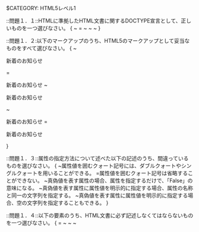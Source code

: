 $CATEGORY: HTML5レベル1

::問題１．１::HTMLに準拠したHTML文書に関するDOCTYPE宣言として、正しいものを一つ選びなさい。 {
	~<!DOCTYPE HTML PUBLIC "-//W3C//DTD HTML 4.01 Transitional//EN">
	=<!DOCTYPE html>
	~<!DOCTYPE HTML PUBLIC "-//W3C//DTD XHTML 1.0 Strict//EN" "http:www.w3.org/TR/xhtml/DTD/xhtml-strict.dtd">
	~<!DOCTYPE HTML PUBLIC "-//W3C//DTD HTML 4.01 Transitional//EN" "http:www.w3.org/TR/html4/loose.dtd">
	~<!DOCTYPE HTML PUBLIC "-//W3C//DTD HTML 4.01 Transitional//EN" "http:www.w3.org/TR/html4/strict.dtd">
}

::問題１．２:以下のマークアップのうち、HTML5のマークアップとして妥当なものをすべて選びなさい。 {
	~<p><span>新着のお知らせ</p></span>
	=<p><span>新着のお知らせ</span>
	~<p><span>新着のお知らせ</p>
	~<p><span>新着のお知らせ
	=<p><span>新着のお知らせ</span></p>
}

::問題１．３::属性の指定方法について述べた以下の記述のうち、間違っているものを選びなさい。 {
	~属性値を囲むクォート記号には、ダブルクォートやシングルクォートを用いることができる。
	=属性値を囲むクォート記号は省略することができない。
	~真偽値を表す属性の場合、属性を指定するだけで、「False」の意味になる。
	~真偽値を表す属性に属性値を明示的に指定する場合、属性の名称と同一の文字列を指定する。
	~真偽値を表す属性に属性値を明示的に指定する場合、空の文字列を指定することもできる。
}

::問題１．４::以下の要素のうち、HTML文書に必ず記述しなくてはならないものを一つ選びなさい。 {
	=<html>
	~<head>
	~<meta>
	~<title>
	~<body>
}

::問題１．５::HTML5におけるHTMLファイルの文字エンコーディングについて述べた以下の文章のうち、間違っているものを一つ選びなさい。 {
	~HTML5では、UTF-8の使用が推奨されている。
	~<meta charset="UTF-8">という指定方法が可能である。
	~<meta http-equiv="Contnet-Type" content="text/html;charset=UTF-8">という指定方法も依然として有効である。
	=charset属性を用いた文字エンコーディングの指定と、http-equiv属性を用いた指定を両方記述することが推奨されている。
	~文字エンコーディングの指定は、ファイルの先頭1024倍と以内で行う必要がある。
}

::問題１．６::外部のCSSやJavascriptファイルを指定する方法について述べた記述のうち、間違っているものを２つ選びなさい。 {
	~script要素のsrc属性を用いて、外部から読み込むJavascriptファイルのURLを指定することができる。
	=style要素のsrc属性を用いて、外部から読み込むCSSファイルのURLを指定することができる。
	~link要素のhref属性を用いて、外部から読み込むCSSファイルのURLを指定することができる。
	~script要素では、asyncやdeferという属性を用いて、外部のJavascriptファイルを読み込む方法を制御することができる。
	=link要素では、asyncやdeferという属性を用いて、外部のCSSファイルを読み込む方法を制御することができる。
}

::問題１．７::style要素について述べた以下の文章のうち、正しい記述をすべて選びなさい。 {
	=HTML5からscopedという属性が加わり、スタイルの適用範囲を限定できるようになった。
	=メディアクエリを指定するためのmedia属性を用いることができる。
	~src属性を用いて、外部から読み込むCSSファイルのURLを指定することができる。
	=scoped属性を指定しない場合、style要素内に記述されたCSSは文書全体に影響する。
	~scoped属性を指定しない場合、style属性内に記述されたCSSは、その記述が行われた箇所以降の文書に影響する。
}

::問題１．８::HTML5文書におけるセクションを形成するための要素をすべて選びなさい。 {
	=<section>
	=<article>
	~<nav>
	=<header>
	=<aside>
}

::問題１．９::HTML5における見出し要素（<h1>~<h6>）に関する説明のうち、間違っているものを3つ選びなさい。 {
	=h1要素は、1つの文書中で1回しか使用してはいけない。
	~セクションを形成する要素（section、articleなど）の中ではじめに使用された見出し要素は、そのセクションの見出しとして扱われる。
	=セクションを形成する要素（section、articleなど）を指定せずに、見出し要素をいきなり使用すると、エラーとして扱われる。
	=見出しを持たないセクションを作ることも可能である。
	~見出し要素は、header要素内で指定しなくてはならない。
}

::問題１．１０::HTML5で新たに加わった要素に関する説明のうち、間違っているものをすべて選びなさい。 {
	~main要素は、1文章中に1度しか使用できない。
	=main要素は、文章のアウトラインを構成する。
	=artile要素は、1文章中に1度しか使用できない。
	~artile要素は、文章のアウトラインを構成する。
	=artile要素とmain要素を同じ文章中で利用することはできない。
}

::問題１．１１::以下のコードから生成されるアウトラインを正しく表したものを1つ選びなさい。 
{
	~
	~
	~
	~
}

::問題１．１２::HTML5で追加されたマルチメディア要素に関する説明のうち、誤っているものを1つ選びなさい。 {
	~video要素は、src属性に動画ファイルのURLを指定することで動画を再生することができる。
	~audio要素は、src属性に動画ファイルのURLを指定することで音声を再生することができる。
	~source要素は、video要素やaudio要素とともに用いて、複数のメディアデータのURLを指定することができる。
	~track要素は、video要素やaudio要素とともに用いて、字幕やチャプターなどの情報を付与することができる。
	=src要素やsource要素で指定されたメディアデータの形式をブラウザがサポートしておらず再生が行えない場合、video要素やaudio要素の内側に記述したコンテンツが表示される。
}

::問題１．１３::Webページに画像を表示するための要素について説明した以下の文章の空欄を埋める正しい組み合わせを１つ選びなさい。 <p>固定の画像を表示するために用いられるのは（１）要素、JavaScriptで変更可能な動的なビットマップ画像を表示するために用いられるのは（２）要素である。</p>{
	~１：canvas ２：img
	~１：canvas ２：svg
	~１：img ２：svg
	=１：img ２：canvas
	~１：svg ２：canvas
}

::問題１．１４::カスタム属性について述べた説明のうち、間違っているものをすべて選びなさい。 {
	~カスタムデータ属性とは、任意の要素に対して独自の属性を指定できる仕組みである。
	~カスタムデータ属性は、「data-」という接頭辞を使用する。
	=カスタムデータ属性は、meta要素を用いて定義を行うことで、Webページ上で使用できるようになる。
	~カスタムデータ属性を使用したJavaScriptライブラリやフレームワークを作成することが可能である。
	=カスタムデータ属性を指定できる要素は、divとspanに限られている。
}

::問題１．１５::以下に示すタグの中で、終了タグを省略できないものを１つ選びなさい。 {
	~<p>
	~<li>
	~<dd>
	=<div>
	~<br>
}

::問題１．１６::以下に示す要素のうち、「重要性」に影響を及ぼす要素をすべて選びなさい。 {
	=strong
	~em
	~b
	~small
	~i
}

::問題１．１７::HTML5のセクションに関する要素について述べた以下の文章の、空欄を埋めるために最適な組み合わせを選びなさい。 <p>文章から独立して扱うことが可能なセクションを表すには（１）要素、文章の（主要な）ナビゲーションを表すセクションを表すには（２）要素を用いる。特化した用途を持たない、汎用的なセクションを表すには（３）要素を用いる。</p>{
	~１：section ２：aside ３：nav
	~１：aside ２：nav ３：section
	~１：aside ２：nav ３：article
	~１：article ２：nav ３：aside
	=１：article ２：nav ３：section
}

::問題１．１８::HTMLにメタデータを埋め込む手法について述べた説明のうち、間違っているものをすべて選びなさい。 {
	~Microdataは、GoogleやMicrosoftの検索エンジンによってもすでに対応されている。
	=schema.orgで規定されているボキャブラリは、Microdataでしか利用できない。
	=RDF/RDFs/RDFa liteは、いずれもXHTMLでしか利用できない。
	=schema.orgは、W3Cによって標準化が進められている。
	~Microdataによって規定されている属性はすべて「item」で始まる名称を持っている。
}

::問題１．１９::dl要素とその子要素に関する記述のうち、間違っているものを２つ選びなさい。 {
	=dl要素は、用語の定義をまとめたリストを表す。
	=dl要素の子要素として指定できる要素はdh（見出し）とdd（データ）である。
	~dd要素は複数連続で指定可能である。
	~dt要素は複数連続で指定可能である。
	~dl要素は、汎用的な「名前」と「値」のグループをまとめたリストを表す。
}

::問題１．２０::data URIについて述べた説明のうち、正しいものを２つ選びなさい。 {
	~data URIとは、「data://」で始まるURI文字列である。
	~data URIは、文字列化したバイナリデータしか表現できない。
	=data URIにバイナリデータを指定するには、base64というエンコード方式を用いて文字列化する。
	~data URIは、HTML内でのみ使用でき、CSSやJavaScriptとともに用いることはできない。
	=data URIは、HTTPリクエスト数を減らせる一方で、データ量が増加するというデメリットがある。
}

::問題１．２１::input要素のtype属性として使用できるものを3つ選びなさい。 {
	~card
	=time
	=email
	~zip
	=url
}

::問題１．２２::以下の要素のうち、HTML5ではすでに廃止となっている要素を1つ選びなさい。 {
	~small
	~u
	=big
	~b
	~s
}

::問題１．２３::要素の内部に独立したアウトラインを持つ要素を「セクショニングルート」と呼ぶ。以下の要素の中から、セクショニングルートではないものを１つ選びなさい。 {
	~<td>
	~<figure>
	~<blockquote>
	=<pre>
	~<body>
}

::問題２．１::HTML文書にCSSを適用する方法について述べた以下の文章のうち、間違っているものをすべて選びなさい。 {
	~style要素を用いて、そのHTML文書内にのみ適用されるCSSを記述することができる。
	=rel="css"を指定したlink要素を用いることで、外部のCSSファイルを読み込むことができる。
	=外部CSSを参照するlink要素には、type属性に"text/css"を必ず指定しなくてはならない。
	~HTML要素が持つstyle属性の値として、CSSを直接記述することができる。
	=外部のCSSファイルを読み込むには、style要素のsrc属性にCSSファイルのURLを指定する方法もある。
}

::問題２．２::以下の2つのa要素のうち、「削除」と画面に表示されるほうの要素のみを選択したい。間違っているものを1つ選びなさい。<pre></pre> {
	~#delete-button
	=.button .alert
	~.button:nth-of-type(2)
	~a:nth-of-type(2)
	~#new-button+a
}

::問題２．３::以下のマークアップ中に現れるli要素のうち、「受信箱」と表示されるリンクを子要素に持つもののみを選択したい。間違っているものを2つ選びなさい <pre></pre>{
	~li:nth-of-type(2)
	=li > a#link-inbox
	~li:nth-chile(2)
	~.meny-item:nth-of-type(2)
	=li < a#link-inbox
}

::問題２．４::以下のCSSが適用されたdiv要素の幅を選びなさい。 <pre></pre>{
	~200px;
	~210px;
	~220px;
	=230px;
	~240px;
}

::問題２．５::以下のCSSが適用されたdiv要素の幅を選びなさい。 <pre></pre> {
	=200px;
	~210px;
	~220px;
	~230px;
	~240px;
}

::問題２．６::displayプロパティの値として間違っているものを1つ選びなさい。 {
	~table
	~list-itme
	~inline
	=hidden
	~block
}

::問題２．７::以下のHTMLとCSSについて述べた文章の空欄を埋めなさい。<pre></pre> {
	~
	~
	~
	~
	~
}

::問題２．８::Webページのレイアウトによく使用される、floatプロパティを用いたテクニックについて述べた以下の記述のうち、間違っているものを1つ選びなさい。 {
	~floatは、指定した要素に対するテキストの回り込み方法を指定できる。
	~テキストの回り込みだけではなく、要素を横方向に並べるというレイアウトの実現にも利用できる。
	~floatを指定した要素は、元の文書から浮動してしまうため、要素の高さが親要素に反映されないという問題が生じる。
	=floatを解除するプロパティの名称はresetである。
}

::問題２．９::CSS3で追加された様々なプロパティについて述べた以下の文章の空欄を埋めるため、適切な組み合わせを選びなさい。<p>CSS3で追加された様々なプロパティを使用すると、従来画像やJavaScriptを使用せざるを得なかったようなデザインをCSSのみで実現することが可能になる。例えば、ボックスの角丸を実現する（１）プロパティ、ボックスに影をつけることができる（２）プロパティ、背景に直線グラデーションを指定できる（３）関数などが挙げられる。</p> {
	~１：corner-radius ２：drop-shadow ３：gradinet()
	~１：border-radius ２：drop-shadow ３：gradinet()
	=１：border-radius ２：box-shadow ３：linear-gradinet()
	~１：corner-radius ２：box-shadow ３：linear-gradinet()
	~１：border-radius ２：box-shadow ３：gradinet()
}

::問題２．１０::backgroundプロパティに関係する事柄について述べた以下の文章のうち、正しいものを2つ選びなさい。 {
	~background-imageプロパティとbackground-colorプロパティを同時に指定することはできない。
	=background-sizeプロパティを使用して、背景画像のサイズを指定することができる。
	=background-posiitonプロパティを使用して、背景画像の表示位置を指定することができる。
	~複数の背景画像を指定することはできない。
	~backgroundというショートハンドプロパティを用いて、background-positionプロパティやbackground-sizeプロパティを指定することができる。
}

::問題２．１１::positionプロパティの値として間違っているものを1つ選びなさい。 {
	=auto
	~relative
	~absolute
	~static
	~fixed
}

::問題２．１２::以下の、「A」と書かれたボックスを、親要素に対して左右中央に配置したい。どのようなプロパティを追加すればよいか、正しい選択肢を1つ選びなさい。<pre></pre> {
	~親要素(#container)に、「text-align: center;」を指定する。
	~親要素(#container)に、「margin; 0 auto;」を指定する。
	~子要素(#box)に、「text-align: center;」を指定する。
	=子要素(#box)に、「margin; 0 auto;」を指定する。
	~子要素(#box)に、「padding-left: 50%;」を指定する。
}

::問題３．１::レスポンシブWebデザインについて述べた以下の文章のうち、間違っているものを選びなさい。 {
	~レスポンシブWebデザインを使用すると、様々なデバイス上での最適な表示を、１つのHTMLファイルで実現することができる。
	=レスポンシブWebデザインは、スマートフォン用、タブレット用、PC用などといった複数のURLに応じて表示を切り替えるテクニックのことをいう。
	~レスポンシブWebデザインで使用される、Webページをっ表示するメディアの要件に従ってCSSを切り替える技術をメディアクエリと呼ぶ。
	~レスポンシブWebデザインでは、画面幅に関わらず同一のレイアウトを実現するために、％単位による要素の幅指定がよく用いられる。
	~レスポンシブWebデザインでは、画面の幅を％単位で指定する「Fluid Image」というテクニックがよく用いられる。
}

::問題３．２::以下の＃blockで表されるブロックは、横向きにした状態の、幅640pxのスマートフォンで表示を確認すると、何の色に見えるか？適切なものを1つ選びなさい。<pre></pre> {
	=赤
	~黄色
	~青
	~ピンク
}

::問題３．３::メディアクエリの記述方法について述べた以下の文章のうち、間違っているものを1つ選びなさい。 {
	~メディアクエリは、CSSのソースコード内に@mediaというキーワードとともに指定することができる。
	~メディアクエリは、link要素のmedia属性に指定することができる。
	~メディアクエリは、style要素のmedia属性に指定することができる。
	=メディアクエリは、script要素のmedia属性に指定することができる。
	~メディアクエリは、複数の条件をandやorで連結して指定することができる。
}

::問題３．４::メディアクエリで使用される代表的なメディア特性やメディアタイプについて述べた以下の文章のうち、間違っているものを1つ選びなさい。 {
	~全てを表すallをいうメディアタイプが存在する。
	~width、heightなど、メディア特性の多くは、「min-」や「max-」というプレフィックスをつけて「～以上」や「～以下」という条件を表すことができる
	~デバイスの向きを表すorientaionというメディア特性が存在する。
	~テレビを表すTVというメディアタイプが存在する。
	=device-width、device-heightは、表示領域の幅や高さを指定するためのメディア特性である。
}

::問題３．５::メディアクエリを使用して、「幅480pxを超えるデバイス上でのみ、グローバルナビを表示したい」という要件を満たしたい。どのようなメディアクエリを記述すればよいか。以下の（）に当てはまる正しいものを1つ選びなさい。<pre></pre> {
	~(width > 480px)
	~(min-width: 480px)
	~(device-width > 480px)
	~(min-device-width: 480px)
	=(min-device-width: 481px)
}

::問題３．６::レスポンシブＷｅｂデザインを行っていく上での画像の取り扱いについて述べた以下の文章のうち、間違っているものを1つ選びなさい。 {
	~幅や高さを％単位で指定することで、自動的に画像を拡大・縮小させるというテクニックがよく利用される。
	~デバイス・ピクセル比が１を超えるデバイス向けに、高解像度の画面を使用することがある。
	=拡大・縮小に強いベクター形式の画像フォーマットとして、ＪＰＥＧがよく使用される。
	~デバイスピクセル比が１を超えるデバイスをメディアクエリで識別できるようにするため、device-pixel-ratioというメディア特性を利用できる。
	~画像ファイルの読み込みに使用するHTTPリクエスト数を減らすため、複数の画像を1つにまとめるCSSスプライトや画像データをdataURI形式の文字列に変換して埋め込むといったテクニックがよく利用される。
}

::問題４．１::オフラインWebアプリケーションに関する説明のうち、間違ているものを１つ選びなさい。 {
	~オフラインWebアプリケーションを実現するための中心的な機能は、アプロケーションキャッシュと呼ばれる。
	~アプリケーションキャッシュは、ローカルでも参照可能なWebリソースのキャッシュである。
	~アプリケーションキャッシュに格納するリソースは、マニュフェストファイルと呼ばれるテキストファイルに記述する。
	=マニュフェストファイルの指定がない場合、アプリケーションキャッシュはキャッシュすべきリソースを自動的に判断できる。
	~アプリケーションキャッシュの更新チェックは、マニュフェストファイルが更新されているかどうかをチェックすることで行われる。
}

::問題４．２::アプリケーションキャッシュのマニュフェストファイルに関する説明のうち、間違っているものをすべて選びなさい。 {
	~マニュフェストファイルは、text/cache-manifestというMIMEタイプで配信しなくてはならない。
	=マニュフェストファイルはXML形式のテキストファイルである。
	=マニュフェストファイルのURLをmeta要素のmanifet属性に指定することで、Webアプリケーションのオフライン化を行うことができる。
	~マニュフェストファイル内で、セクションの指定を行っていない場合は、デフォルトでCACHEセクションに属しているとみなされる。
	~アプリケーションキャッシュの更新チェックは、マニュフェストファイルが更新されているかどうかをチェックすることで行われる。
}

::問題４．３::アプリケーションキャッシュのマニュフェストに指定可能なセクションをすべて選びなさい。 {
	=FALLBACK
	~STATIC
	=NETWORK
	~CONFIG
	=CACHE
}

::問題５．１::HTTPリクエストにおけるメソッドと説明の組み合わせとして間違っているものを1つ選びなさい。 {
	~GET:指定されたリソースを取得する。
	~POST：サーバにデータを送信する。
	~PUT：指定したリソースを保存する。
	~DELETE:指定したリソースを削除する。
	=HEAD:ループバックに利用する。
}

::問題５．２::HTTPレスポンスにおけるステータスコードと説明の組み合わせとして正しいものをすべて選びなさい。 {
	=200：リクエストが成功
	~301：リソースが一時的に移動
	~307：リソースが恒久的に移動
	=404：リソースが見つからない
	=500：内部サーバエラー
}

::問題５．３::IPアドレスの説明として間違っているものを１つ選びなさい。 {
	=インターネットに接続するすべての端末は、グローバルIPアドレスを割りふる必要がある。
	~同じネットワークに属する端末で、IPアドレスは重複してはならない。
	~所属するネットワークは、サブネットマスクを使って識別することができる。
	~127.0.0.1は、自身の端末と通信するためのアドレスである。
	~IPv4は、32ビットのアドレス空間しか持たないため、IPアドレスは不足している。
}

::問題５．４::ドメイン名の説明として間違っているものを1つ選びなさい。 {
	~ドメイン名は、インターネットで一意になるように管理されている。
	~ドメイン名は、人間が扱いやすいようにするためのものである。
	~１つのIPアドレスに複数のドメイン名を持つことができる。
	=JPなどのトップレベルドメインは、所属する国のものしか登録できない。
	~一般的にドメインを登録すると登録者の様々な情報が公開される。
}

::問題５．５::主にWebサイトで利用される画像ファイルのフォーマットと、その特徴について説明している正しいものをすべて選びなさい。 {
	=写真などの画像はJPGファイルが適している。
	=イラストなどの画像はPNGやGIFファイルが適している。
	~GIFは背景色を透過にすることができるが、PNGは透過にできない。
	~一般的にJPGファイルは劣化しないためオリジナルを保存するのに適している。
	=アニメーションGIFは広告などによく利用されている。
}

::問題５．６::DOMの説明として正しいものをすべて選びなさい。 {
	=DOMは、HTML文書などをアプリケーションから扱うための仕様である。
	=DOMを利用して要素の追加や削除、変更などができる。
	~JavaScriptのみによる各種APIが定義されている。
	=W3Cによって標準化されており、現在はレベル３の策定が進んでいる。
	~DOMではXML文書を操作することはできない。
}

::問題５．７::Cookieの説明として間違っているものを1つ選びなさい。 {
	~ドメイン・パスごとにデータをブラウザに保存することができる。
	=保存できるデータ形式は、文字列またはバイナリデータである。
	~保存できるデータ数は20個で、1個につき4096バイトまでである。
	~Cookieは、同じドメインパスへアクセスすると必ず送信されるので、通信量の負担になることがある。
	~よく使われる用途としては、セッションIDを保存するなどがある。
}

::問題５．８::TCPとUDPの説明について間違っているものを1つ選びなさい。 {
	~TCPは、再送制御やエラー訂正機能があるため信頼性が高い。
	~UDPは、一方的にデータを送信するだけなので信頼性が低い。
	~TCPとUDPを比べると通信速度はUDPのほうが早い。
	=TCPとUDPともに３ウェイハンドシェイクによってコネクションを確立する。
	~３ウェイハンドシェイクは、SYN、SYN/ACK、ACKパケットを端末間でやり取りする。
}

::問題５．９::インターネットの攻撃手法と説明の組み合わせとして間違っているものをすべて選びなさい。 {
	~SQLインジェクション：データにSQL分を混入して不正にデータベースを操作する手法
	=CSRF：データにJavaScriptなどを埋め込み、悪意あるスクリプトを実行させる手法
	=XSS：外部からのHTTPリクエストによってWebサイト上で何らかの操作を行わせる手法
	~ディレクトリトラバーサル：データに親ディレクトリへのパスなどを示す文字列を含めて本来アクセスできないファイルにアクセスする手法
	~フィッシング：メールなどで偽サイトをあたかも本物であるかのように見せかけて、パスワードなどを入力させる手法
}

::問題５．１０::Web広告の課金方式で「広告のクリック回数に応じて課金される広告」は次のうちどれか、1つ選びなさい。 {
	~インプレッション保証型広告
	=PPC広告
	~クリック保証型広告
	~アフィリエイト広告
	~バナー広告
}

::問題５．１１::MVCの説明として間違っているものを1つ選びなさい。 {
	~MVCは、ソフトウェア設計手法の1つで、プログラムを3つの層に分割する。
	~Modelは、ビジネスロジックを持つ層である。
	~Viewは、ユーザインターフェースを持つ層である。
	=Controllerは、データを操作する層である。
	~MVCには、構造が分かりやすくなり、変更に強くなるというメリットがある。
}

::問題５．１２::バーチャルホストの説明として正しいものをすべて選びなさい。 {
	=バーチャルホストは、1つのサーバで複数のドメインを運用する技術である。
	~バーチャルホストは、1つのサーバでの複数の仮想マシンを動作させる技術である。
	=Webサーバに複数のIPアドレス、ドメインを割り当てる方法がある。
	=1つのIPアドレスに複数のドメインを割り当てる方法がある。
	~複数のWebサーバに１つのドメインを割り当てる方法がある。
}

::問題５．１３::SEOの説明として正しいものをすべて選びなさい。 {
	~検索エンジンの検索結果に自サイトが表示されないようにする手法である。
	=検索エンジンの検索結果の上位に自サイトが表示されるようにする手法である。
	=Webサイトを巡回するクローラの動作などを分析し、それに適したサイトを構築する。
	=検索エンジンによっては、サイトのセマンティクスを評価して表示方法を変えるものもある。
	~サイトの見た目やデザインが検索結果に大きく影響するため、なるべくきれいにしたほうが良い。
}

::問題５．１４::dataURLスキームの説明として間違っているものを1つ選びなさい。 {
	~外部の画像ファイルをHTMLファイルにインラインで埋め込むことが可能である。
	~IMG要素のsrc属性など、ファイルを扱う個所に指定できる。
	~バイナリデータをdataURLで扱うためには、base64形式でエンコードする。
	=HTMLファイルに画像を埋め込んだ場合、画像を参照するためのHTTPリクエストがなくなり、サイズも減少する。
	~dataURLスキームを使って、canvas要素で作成した画像をダウンロードすることができる。
}

::問題５．１５::HTTPメソッドのうち、POSTの説明として正しいものを1つ選びなさい。 {
	~指定されたリソースを取得する。
	~ループバックに利用する。
	~指定したリソースを保存する。
	~サーバからデータを取得する。
	=サーバにデータを送信する。
}

::問題５．１６::サイトを新しいドメインに引っ越し、元のドメインへのアクセスをリダイレクトして引っ越し先に誘導する場合、適切なステータスコードとして正しいものを1つ選びなさい。 {
	~200
	=301
	~304
	~307
	~404
}

::問題５．１７::HTTPSの説明として間違っているものを1つ選びなさい。 {
	~HTTPを暗号化した経路（SSL/TLS）で安全に利用する方式である。
	~URLの先頭でHTTPの代わりにHTTPSを記述する。
	=デフォルトのポート番号は、８０である。
	~SSL/TLSは、公開鍵暗号方式と共通鍵暗号方式を組み合わせたものである。
	~SSL/TLSは、HTTPS以外にも多くのプロトコルで利用されている。
}

::問題５．１８::Ajaxの説明として間違っているものを1つ選びなさい。 {
	=ページのリロードを任意のタイミングで行って通信する。
	~サイト上で非同期通信でデータを取得する。
	~通信には、XMLHttpRequestを利用する。
	~Webサーバからデータを取得してページの一部を動的に書き換える。
	~Ajaxを利用して、よりリッチなWebアプリケーションを作成できる。
}

